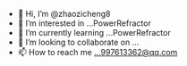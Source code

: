 - 👋 Hi, I’m @zhaozicheng8
- 👀 I’m interested in ...PowerRefractor
- 🌱 I’m currently learning ...PowerRefractor
- 💞️ I’m looking to collaborate on ...
- 📫 How to reach me ...997613362@qq.com

<!---
zhaozicheng8/zhaozicheng8 is a ✨ special ✨ repository because its `README.md` (this file) appears on your GitHub profile.
You can click the Preview link to take a look at your changes.
--->
